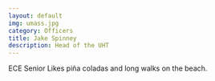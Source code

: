 ```yaml
---
layout: default
img: umass.jpg
category: Officers
title: Jake Spinney
description: Head of the UHT
---
```

 ECE Senior
 Likes piña coladas and long walks on the beach.